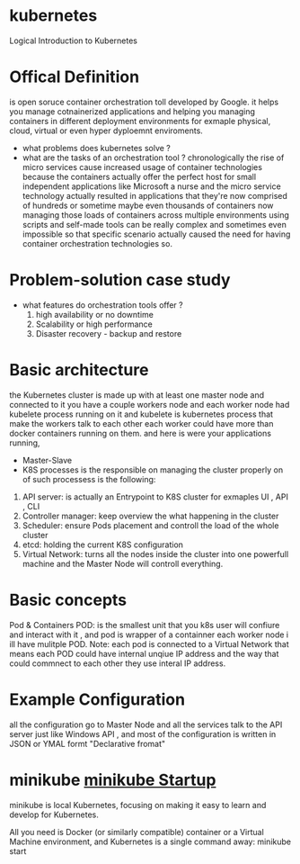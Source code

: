 # kubernetes
Logical Introduction to Kubernetes 

# Offical Definition
is open soruce container orchestration toll developed by Google. it helps you manage cotnainerized applications and helping you managing containers in different deployment environments for exmaple physical, cloud, virtual or even hyper dyploemnt enviroments. 
- what problems does kubernetes solve ? 
- what are the tasks of an orchestration tool ? 
chronologically the rise of micro services cause increased usage of container technologies because the containers actually offer the perfect host for small independent applications like Microsoft a nurse and the micro service technology actually resulted in applications that they're now comprised of hundreds or sometime maybe even thousands of containers now managing those loads of containers across multiple environments using scripts and self-made tools can be really complex and sometimes even impossible so that specific scenario actually caused the need for having container orchestration technologies so.
# Problem-solution case study 
- what features do orchestration tools offer ? 
  1. high availability  or no downtime
  2. Scalability or high performance 
  3. Disaster recovery - backup and restore 

# Basic architecture 
the Kubernetes cluster is made up with at least one master node and connected to it you have a couple workers node and each worker node had kubelete process running on it  and kubelete is kubernetes process that make the workers talk to each other each worker could have more than docker containers running on them. and here is were your applications running, 
 - Master-Slave 
 - K8S processes 
   is the responsible on managing the cluster properly on of such processess is the following: 
  1. API server: is actually an Entrypoint to K8S cluster for exmaples 
  UI , API , CLI 
  2. Controller manager: keep overview the what happening in the cluster 
  3. Scheduler: ensure Pods placement and controll the load of the whole cluster
  4. etcd: holding the current K8S configuration 
  5. Virtual Network: turns all the nodes inside the cluster into one powerfull machine and the Master Node will controll everything.  

# Basic concepts
Pod & Containers 
POD: is the smallest unit that you k8s user will confiure and interact with it , and pod is wrapper of a containner each worker node i ill have mulitple POD. 
Note: each pod is connected to a Virtual Network that means each POD could have internal unqiue IP address and the way that could commnect to each other they use interal IP address. 

# Example Configuration 
all the configuration go to Master Node and all the services talk to the API server just like Windows API , and most of the configuration is written in JSON or YMAL formt "Declarative fromat" 


# minikube  [minikube Startup](https://minikube.sigs.k8s.io/docs/start/)
minikube is local Kubernetes, focusing on making it easy to learn and develop for Kubernetes.

All you need is Docker (or similarly compatible) container or a Virtual Machine environment, and Kubernetes is a single command away: minikube start 


